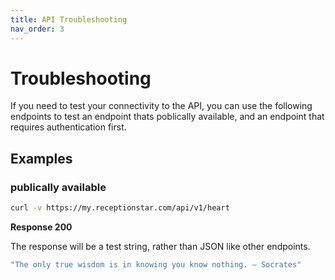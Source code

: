 ```yaml
---
title: API Troubleshooting
nav_order: 3
---
```


# Troubleshooting

If you need to test your connectivity to the API, you can use the following endpoints to test an endpoint thats poblically available, and an endpoint that requires authentication first.


## Examples

### publically available

```sh
curl -v https://my.receptionstar.com/api/v1/heart
```

**Response 200**

The response will be a test string, rather than JSON like other endpoints.

```js
"The only true wisdom is in knowing you know nothing. ― Socrates"
```


